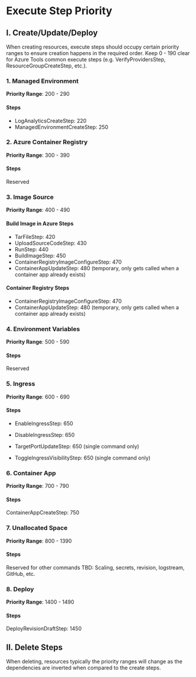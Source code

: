 # Execute Step Priority

## I. Create/Update/Deploy

When creating resources, execute steps should occupy certain priority ranges to ensure creation happens in the required order.
Keep 0 - 190 clear for Azure Tools common execute steps (e.g. VerifyProvidersStep, ResourceGroupCreateStep, etc.).

### 1. Managed Environment

<b>Priority Range</b>: 200 - 290

#### Steps

- LogAnalyticsCreateStep: 220
- ManagedEnvironmentCreateStep: 250

### 2. Azure Container Registry

<b>Priority Range</b>: 300 - 390

#### Steps

Reserved

### 3. Image Source

<b>Priority Range</b>: 400 - 490

#### Build Image in Azure Steps

- TarFileStep: 420
- UploadSourceCodeStep: 430
- RunStep: 440
- BuildImageStep: 450
- ContainerRegistryImageConfigureStep: 470
- ContainerAppUpdateStep: 480 (temporary, only gets called when a container app already exists)

#### Container Registry Steps

- ContainerRegistryImageConfigureStep: 470
- ContainerAppUpdateStep: 480 (temporary, only gets called when a container app already exists)

### 4. Environment Variables

<b>Priority Range</b>: 500 - 590

#### Steps

Reserved

### 5. Ingress

<b>Priority Range</b>: 600 - 690

#### Steps

- EnableIngressStep: 650
- DisableIngressStep: 650

- TargetPortUpdateStep: 650 (single command only)
- ToggleIngressVisibilityStep: 650 (single command only)

### 6. Container App

<b>Priority Range</b>: 700 - 790

#### Steps

ContainerAppCreateStep: 750

### 7. Unallocated Space

<b>Priority Range</b>: 800 - 1390

#### Steps

Reserved for other commands TBD: Scaling, secrets, revision, logstream, GitHub, etc.

### 8. Deploy

<b>Priority Range</b>: 1400 - 1490

#### Steps

DeployRevisionDraftStep: 1450

## II. Delete Steps

When deleting, resources typically the priority ranges will change as the dependencies are inverted when compared to the create steps.
